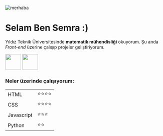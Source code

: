 

![merhaba](https://encrypted-tbn0.gstatic.com/images?q=tbn:ANd9GcQB5FdPWil_ZyEB-xKeI19R0XVBpegNUzq2dw&usqp=CAU)



# Selam Ben Semra :)

Yıldız Teknik Üniversitesinde **matematik mühendisliği** okuyorum. Şu anda *Front-end* üzerine çalışıp projeler geliştiriyorum.

[<img width=50 src="https://upload.wikimedia.org/wikipedia/commons/thumb/f/f8/LinkedIn_icon_circle.svg/2048px-LinkedIn_icon_circle.svg.png">](https://www.linkedin.com/in/semra-uysal-841058273/)
[<img width=50 src="https://icones.pro/wp-content/uploads/2021/06/icone-github-jaune.png">](https://github.com/semrauysal)


### Neler üzerinde çalışıyorum:

|  | |
|--- | ----|
|HTML |:star::star::star::star:|
|CSS | :star::star::star::star:|
|Javascript|:star::star::star:|
|Python|:star::star:|




